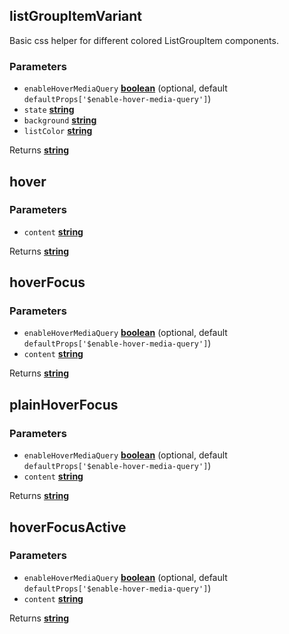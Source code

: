 <!-- Generated by documentation.js. Update this documentation by updating the source code. -->

## listGroupItemVariant

Basic css helper for different colored ListGroupItem components.

### Parameters

-   `enableHoverMediaQuery` **[boolean][1]**  (optional, default `defaultProps['$enable-hover-media-query']`)
-   `state` **[string][2]** 
-   `background` **[string][2]** 
-   `listColor` **[string][2]** 

Returns **[string][2]** 

## hover

### Parameters

-   `content` **[string][2]** 

Returns **[string][2]** 

## hoverFocus

### Parameters

-   `enableHoverMediaQuery` **[boolean][1]**  (optional, default `defaultProps['$enable-hover-media-query']`)
-   `content` **[string][2]** 

Returns **[string][2]** 

## plainHoverFocus

### Parameters

-   `enableHoverMediaQuery` **[boolean][1]**  (optional, default `defaultProps['$enable-hover-media-query']`)
-   `content` **[string][2]** 

Returns **[string][2]** 

## hoverFocusActive

### Parameters

-   `enableHoverMediaQuery` **[boolean][1]**  (optional, default `defaultProps['$enable-hover-media-query']`)
-   `content` **[string][2]** 

Returns **[string][2]** 

[1]: https://developer.mozilla.org/docs/Web/JavaScript/Reference/Global_Objects/Boolean

[2]: https://developer.mozilla.org/docs/Web/JavaScript/Reference/Global_Objects/String

